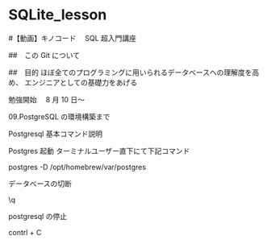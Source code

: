 # SQLite_lesson

#【動画】キノコード　 SQL 超入門講座

##　この Git について

##　目的
ほぼ全てのプログラミングに用いられるデータベースへの理解度を高め、
エンジニアとしての基礎力をあげる

勉強開始　 8 月 10 日〜

09.PostgreSQL の環境構築まで

Postgresql 基本コマンド説明

Postgres 起動
ターミナルユーザー直下にて下記コマンド

postgres -D /opt/homebrew/var/postgres

データベースの切断

\q

postgresql の停止

contrl + C

